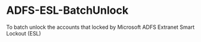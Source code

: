 # ADFS-ESL-BatchUnlock
To batch unlock the accounts that locked by Microsoft ADFS Extranet Smart Lockout (ESL)
